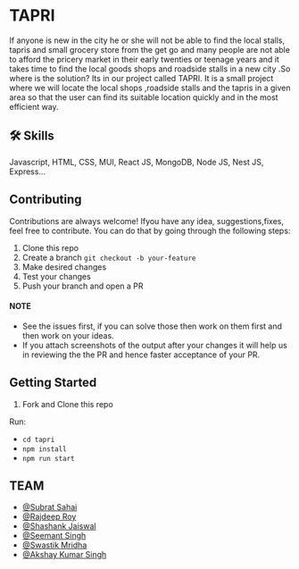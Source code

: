 
# TAPRI

If anyone is new in the city  he or she will not be able to find the local stalls, tapris and small grocery store from the get go and many people are not able to afford the pricery market in their early twenties or teenage years and it takes time to find the local goods shops and roadside stalls in a new city .So where is the solution? Its in our project called TAPRI. It is a small project where we will locate the local shops ,roadside stalls and the tapris in a given area so that the user can find its suitable location quickly and in the most efficient way.

## 🛠 Skills
Javascript, HTML, CSS, MUI, React JS, MongoDB, Node JS, Nest JS, Express...


## Contributing

Contributions are always welcome! Ifyou have any idea, suggestions,fixes, feel free to contribute. You can do that by going through the following steps:

1. Clone this repo
2. Create a branch `git checkout -b your-feature`
3. Make desired changes 
4. Test your changes
5. Push your branch and open a PR

#### NOTE

- See the issues first, if you can solve those then work on them first and then work on your ideas.
- If you attach screenshots of the output after your changes it will help us in reviewing the the PR and hence faster acceptance of your PR.

## Getting Started

1. Fork and Clone this repo

Run:
- `cd tapri`
- `npm install`
- `npm run start`


## TEAM

- [@Subrat Sahai](https://github.com/SubratSahai)
- [@Rajdeep Roy](https://github.com/RajdeepOfGithub)
- [@Shashank Jaiswal](https://github.com/ShashankJais128)
- [@Seemant Singh](https://github.com/Seemant-Singh)
- [@Swastik Mridha](https://github.com/SwastikMridha)
- [@Akshay Kumar Singh](https://github.com/akshay142002)